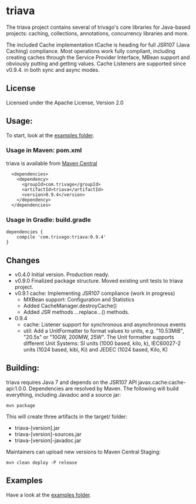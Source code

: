 # triava

The triava project contains several of trivago's core libraries for Java-based projects: caching, collections, annotations, concurrency libraries and more.

The included Cache implementation tCache is heading for full JSR107 (Java Caching) compliance. Most operations work fully compliant, including creating caches through the Service Provider Interface, MBean support and obviously putting and getting values. Cache Listeners are supported since v0.9.4. in both sync and async modes.

## License
Licensed under the Apache License, Version 2.0

## Usage:
To start, look at the [examples folder](./src/examples/java/com/trivago/examples).

### Usage in Maven: pom.xml
triava is available from [Maven Central](http://search.maven.org/#search|ga|1|a%3A%22triava%22)

```
  <dependencies>
    <dependency>
      <groupId>com.trivago</groupId>
      <artifactId>triava</artifactId>
      <version>0.9.4</version>
    </dependency>
  </dependencies>
```


### Usage in Gradle: build.gradle
```
dependencies {
	compile 'com.trivago:triava:0.9.4'
}
```

## Changes ##
- v0.4.0 Initial version. Production ready.
- v0.9.0 Finalized package structure. Moved existing unit tests to triava project.
- v0.9.1 cache: Implementing JSR107 compliance (work in progress)
    - MXBean support: Configuration and Statistics
    - Added CacheManager.destroyCache()
    - Added JSR methods ...replace...() methods.
- 0.9.4
    - cache: Listener support for synchronous and asynchronous events
    - util: Add a UnitFormatter to format values to units, e.g. "10.53MiB", "20.5s" or "10GW, 200MW, 25W".
           The Unit formatter supports different Unit Systems: SI units (1000 based, kilo, k), IEC60027-2 units (1024 based, kibi, Ki) and JEDEC (1024 based, Kilo, K)


## Building:
triava requires Java 7 and depends on the JSR107 API javax.cache:cache-api:1.0.0. Dependencies are resolved by Maven. The following will build everything, including Javadoc and a source jar:

`mvn package`

This will create three artifacts in the target/ folder:

- triava-[version].jar
- triava-[version]-sources.jar
- triava-[version]-javadoc.jar

Maintainers can upload new versions to Maven Central Staging:

`mvn clean deploy -P release` 


## Examples
Have a look at the [examples folder](./src/examples/java/com/trivago/examples).

